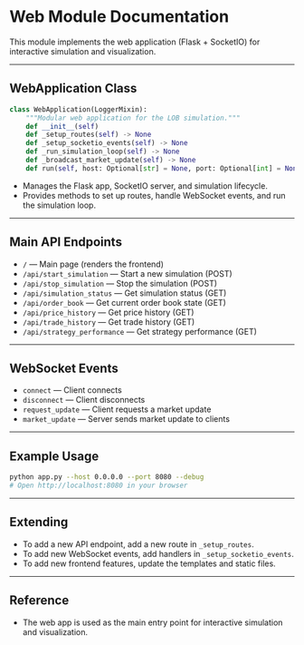 # Web Module Documentation

This module implements the web application (Flask + SocketIO) for interactive simulation and visualization.

---

## WebApplication Class

```python
class WebApplication(LoggerMixin):
    """Modular web application for the LOB simulation."""
    def __init__(self)
    def _setup_routes(self) -> None
    def _setup_socketio_events(self) -> None
    def _run_simulation_loop(self) -> None
    def _broadcast_market_update(self) -> None
    def run(self, host: Optional[str] = None, port: Optional[int] = None, debug: Optional[bool] = None) -> None
```
- Manages the Flask app, SocketIO server, and simulation lifecycle.
- Provides methods to set up routes, handle WebSocket events, and run the simulation loop.

---

## Main API Endpoints

- `/` — Main page (renders the frontend)
- `/api/start_simulation` — Start a new simulation (POST)
- `/api/stop_simulation` — Stop the simulation (POST)
- `/api/simulation_status` — Get simulation status (GET)
- `/api/order_book` — Get current order book state (GET)
- `/api/price_history` — Get price history (GET)
- `/api/trade_history` — Get trade history (GET)
- `/api/strategy_performance` — Get strategy performance (GET)

---

## WebSocket Events

- `connect` — Client connects
- `disconnect` — Client disconnects
- `request_update` — Client requests a market update
- `market_update` — Server sends market update to clients

---

## Example Usage

```bash
python app.py --host 0.0.0.0 --port 8080 --debug
# Open http://localhost:8080 in your browser
```

---

## Extending
- To add a new API endpoint, add a new route in `_setup_routes`.
- To add new WebSocket events, add handlers in `_setup_socketio_events`.
- To add new frontend features, update the templates and static files.

---

## Reference
- The web app is used as the main entry point for interactive simulation and visualization. 
